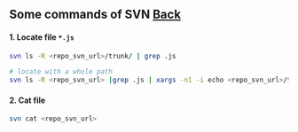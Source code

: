 ## Some commands of SVN [Back](./qa.md)

#### 1. Locate file `*.js`

```bash
svn ls -R <repo_svn_url>/trunk/ | grep .js

# locate with a whole path
svn ls -R <repo_svn_url> |grep .js | xargs -n1 -i echo <repo_svn_url>/trunk/{} | awk "{print $1$2}"
```

#### 2. Cat file

```bash
svn cat <repo_svn_url>
```